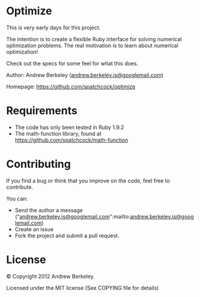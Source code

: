 Optimize
=============

This is very early days for this project. 

The intention is to create a flexible Ruby interface for solving numerical optimization problems. The real motivation is to learn about numerical optimization! 

Check out the specs for some feel for what this does.

Author: Andrew Berkeley (andrew.berkeley.is@googlemail.com)

Homepage: https://github.com/spatchcock/optimize


Requirements
============

* The code has only been tested in Ruby 1.9.2 
* The math-function library, found at https://github.com/spatchcock/math-function

Contributing
============

If you find a bug or think that you improve on the code, feel free to contribute.

You can:

* Send the author a message ("andrew.berkeley.is@googlemail.com":mailto:andrew.berkeley.is@googlemail.com)
* Create an issue
* Fork the project and submit a pull request.


License
=======

© Copyright 2012 Andrew Berkeley.

Licensed under the MIT license (See COPYING file for details)